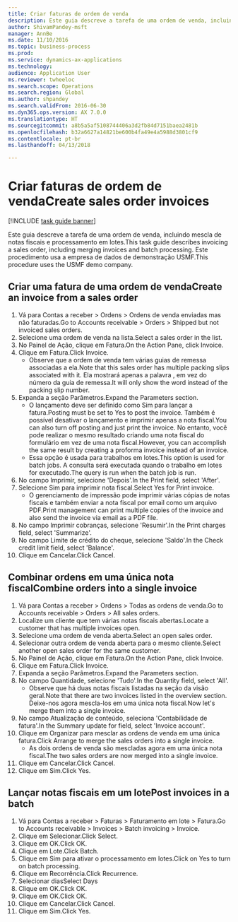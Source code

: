 ```yaml
--- 
title: Criar faturas de ordem de venda
description: Este guia descreve a tarefa de uma ordem de venda, incluindo mescla de notas fiscais e processamento em lotes.
author: ShivamPandey-msft
manager: AnnBe
ms.date: 11/10/2016
ms.topic: business-process
ms.prod: 
ms.service: dynamics-ax-applications
ms.technology: 
audience: Application User
ms.reviewer: twheeloc
ms.search.scope: Operations
ms.search.region: Global
ms.author: shpandey
ms.search.validFrom: 2016-06-30
ms.dyn365.ops.version: AX 7.0.0
ms.translationtype: HT
ms.sourcegitcommit: a8b5a5af5108744406a3d2fb84d7151baea2481b
ms.openlocfilehash: b32a6627a14821be600b4fa49e4a5988d3801cf9
ms.contentlocale: pt-br
ms.lasthandoff: 04/13/2018

---
```

# <a name="create-sales-order-invoices"></a><span data-ttu-id="f82d4-103">Criar faturas de ordem de venda</span><span class="sxs-lookup"><span data-stu-id="f82d4-103">Create sales order invoices</span></span>

[!INCLUDE [task guide banner](../../includes/task-guide-banner.md)]

<span data-ttu-id="f82d4-104">Este guia descreve a tarefa de uma ordem de venda, incluindo mescla de notas fiscais e processamento em lotes.</span><span class="sxs-lookup"><span data-stu-id="f82d4-104">This task guide describes invoicing a sales order, including merging invoices and batch processing.</span></span> <span data-ttu-id="f82d4-105">Este procedimento usa a empresa de dados de demonstração USMF.</span><span class="sxs-lookup"><span data-stu-id="f82d4-105">This procedure uses the USMF demo company.</span></span>


## <a name="create-an-invoice-from-a-sales-order"></a><span data-ttu-id="f82d4-106">Criar uma fatura de uma ordem de venda</span><span class="sxs-lookup"><span data-stu-id="f82d4-106">Create an invoice from a sales order</span></span>
1. <span data-ttu-id="f82d4-107">Vá para Contas a receber > Ordens > Ordens de venda enviadas mas não faturadas.</span><span class="sxs-lookup"><span data-stu-id="f82d4-107">Go to Accounts receivable > Orders > Shipped but not invoiced sales orders.</span></span>
2. <span data-ttu-id="f82d4-108">Selecione uma ordem de venda na lista.</span><span class="sxs-lookup"><span data-stu-id="f82d4-108">Select a sales order in the list.</span></span> 
3. <span data-ttu-id="f82d4-109">No Painel de Ação, clique em Fatura.</span><span class="sxs-lookup"><span data-stu-id="f82d4-109">On the Action Pane, click Invoice.</span></span>
4. <span data-ttu-id="f82d4-110">Clique em Fatura.</span><span class="sxs-lookup"><span data-stu-id="f82d4-110">Click Invoice.</span></span>
    * <span data-ttu-id="f82d4-111">Observe que a ordem de venda tem várias guias de remessa associadas a ela.</span><span class="sxs-lookup"><span data-stu-id="f82d4-111">Note that this sales order has multiple packing slips associated with it.</span></span> <span data-ttu-id="f82d4-112">Ela mostrará apenas a palavra <multiple>, em vez do número da guia de remessa.</span><span class="sxs-lookup"><span data-stu-id="f82d4-112">It will only show the word <multiple> instead of the packing slip number.</span></span>  
5. <span data-ttu-id="f82d4-113">Expanda a seção Parâmetros.</span><span class="sxs-lookup"><span data-stu-id="f82d4-113">Expand the Parameters section.</span></span>
    * <span data-ttu-id="f82d4-114">O lançamento deve ser definido como Sim para lançar a fatura.</span><span class="sxs-lookup"><span data-stu-id="f82d4-114">Posting must be set to Yes to post the invoice.</span></span> <span data-ttu-id="f82d4-115">Também é possível desativar o lançamento e imprimir apenas a nota fiscal.</span><span class="sxs-lookup"><span data-stu-id="f82d4-115">You can also turn off posting and just print the invoice.</span></span> <span data-ttu-id="f82d4-116">No entanto, você pode realizar o mesmo resultado criando uma nota fiscal do formulário em vez de uma nota fiscal.</span><span class="sxs-lookup"><span data-stu-id="f82d4-116">However, you can accomplish the same result by creating a proforma invoice instead of an invoice.</span></span>  
    * <span data-ttu-id="f82d4-117">Essa opção é usada para trabalhos em lotes.</span><span class="sxs-lookup"><span data-stu-id="f82d4-117">This option is used for batch jobs.</span></span> <span data-ttu-id="f82d4-118">A consulta será executada quando o trabalho em lotes for executado.</span><span class="sxs-lookup"><span data-stu-id="f82d4-118">The query is run when the batch job is run.</span></span>    
6. <span data-ttu-id="f82d4-119">No campo Imprimir, selecione 'Depois'.</span><span class="sxs-lookup"><span data-stu-id="f82d4-119">In the Print field, select 'After'.</span></span>
7. <span data-ttu-id="f82d4-120">Selecione Sim para imprimir nota fiscal.</span><span class="sxs-lookup"><span data-stu-id="f82d4-120">Select Yes for Print invoice.</span></span>
    * <span data-ttu-id="f82d4-121">O gerenciamento de impressão pode imprimir várias cópias de notas fiscais e também enviar a nota fiscal por email como um arquivo PDF.</span><span class="sxs-lookup"><span data-stu-id="f82d4-121">Print management can print  multiple copies of the invoice and also send the invoice via email as a PDF file.</span></span>  
8. <span data-ttu-id="f82d4-122">No campo Imprimir cobranças, selecione 'Resumir'.</span><span class="sxs-lookup"><span data-stu-id="f82d4-122">In the Print charges field, select 'Summarize'.</span></span>
9. <span data-ttu-id="f82d4-123">No campo Limite de crédito do cheque, selecione 'Saldo'.</span><span class="sxs-lookup"><span data-stu-id="f82d4-123">In the Check credit limit field, select 'Balance'.</span></span>
10. <span data-ttu-id="f82d4-124">Clique em Cancelar.</span><span class="sxs-lookup"><span data-stu-id="f82d4-124">Click Cancel.</span></span>

## <a name="combine-orders-into-a-single-invoice"></a><span data-ttu-id="f82d4-125">Combinar ordens em uma única nota fiscal</span><span class="sxs-lookup"><span data-stu-id="f82d4-125">Combine orders into a single invoice</span></span>
1. <span data-ttu-id="f82d4-126">Vá para Contas a receber > Ordens > Todas as ordens de venda.</span><span class="sxs-lookup"><span data-stu-id="f82d4-126">Go to Accounts receivable > Orders > All sales orders.</span></span>
2. <span data-ttu-id="f82d4-127">Localize um cliente que tem várias notas fiscais abertas.</span><span class="sxs-lookup"><span data-stu-id="f82d4-127">Locate a customer that has multiple invoices open.</span></span>
3. <span data-ttu-id="f82d4-128">Selecione uma ordem de venda aberta.</span><span class="sxs-lookup"><span data-stu-id="f82d4-128">Select an open sales order.</span></span>
4. <span data-ttu-id="f82d4-129">Selecionar outra ordem de venda aberta para o mesmo cliente.</span><span class="sxs-lookup"><span data-stu-id="f82d4-129">Select another open sales order for the same customer.</span></span>
5. <span data-ttu-id="f82d4-130">No Painel de Ação, clique em Fatura.</span><span class="sxs-lookup"><span data-stu-id="f82d4-130">On the Action Pane, click Invoice.</span></span>
6. <span data-ttu-id="f82d4-131">Clique em Fatura.</span><span class="sxs-lookup"><span data-stu-id="f82d4-131">Click Invoice.</span></span>
7. <span data-ttu-id="f82d4-132">Expanda a seção Parâmetros.</span><span class="sxs-lookup"><span data-stu-id="f82d4-132">Expand the Parameters section.</span></span>
8. <span data-ttu-id="f82d4-133">No campo Quantidade, selecione 'Tudo'.</span><span class="sxs-lookup"><span data-stu-id="f82d4-133">In the Quantity field, select 'All'.</span></span>
    * <span data-ttu-id="f82d4-134">Observe que há duas notas fiscais listadas na seção da visão geral.</span><span class="sxs-lookup"><span data-stu-id="f82d4-134">Note that there are two invoices listed in the overview section.</span></span> <span data-ttu-id="f82d4-135">Deixe-nos agora mescla-los em uma única nota fiscal.</span><span class="sxs-lookup"><span data-stu-id="f82d4-135">Now let's merge them into a single invoice.</span></span>  
9. <span data-ttu-id="f82d4-136">No campo Atualização de conteúdo, seleciona 'Contabilidade de fatura'.</span><span class="sxs-lookup"><span data-stu-id="f82d4-136">In the Summary update for field, select 'Invoice account'.</span></span>
10. <span data-ttu-id="f82d4-137">Clique em Organizar para mesclar as ordens de venda em uma única fatura.</span><span class="sxs-lookup"><span data-stu-id="f82d4-137">Click Arrange to merge the sales orders into a single invoice.</span></span>
    * <span data-ttu-id="f82d4-138">As dois ordens de venda são mescladas agora em uma única nota fiscal.</span><span class="sxs-lookup"><span data-stu-id="f82d4-138">The two sales orders are now merged into a single invoice.</span></span>   
11. <span data-ttu-id="f82d4-139">Clique em Cancelar.</span><span class="sxs-lookup"><span data-stu-id="f82d4-139">Click Cancel.</span></span>
12. <span data-ttu-id="f82d4-140">Clique em Sim.</span><span class="sxs-lookup"><span data-stu-id="f82d4-140">Click Yes.</span></span>

## <a name="post-invoices-in-a-batch"></a><span data-ttu-id="f82d4-141">Lançar notas fiscais em um lote</span><span class="sxs-lookup"><span data-stu-id="f82d4-141">Post invoices in a batch</span></span>
1. <span data-ttu-id="f82d4-142">Vá para Contas a receber > Faturas > Faturamento em lote > Fatura.</span><span class="sxs-lookup"><span data-stu-id="f82d4-142">Go to Accounts receivable > Invoices > Batch invoicing > Invoice.</span></span>
2. <span data-ttu-id="f82d4-143">Clique em Selecionar.</span><span class="sxs-lookup"><span data-stu-id="f82d4-143">Click Select.</span></span>
3. <span data-ttu-id="f82d4-144">Clique em OK.</span><span class="sxs-lookup"><span data-stu-id="f82d4-144">Click OK.</span></span>
4. <span data-ttu-id="f82d4-145">Clique em Lote.</span><span class="sxs-lookup"><span data-stu-id="f82d4-145">Click Batch.</span></span>
5. <span data-ttu-id="f82d4-146">Clique em Sim para ativar o processamento em lotes.</span><span class="sxs-lookup"><span data-stu-id="f82d4-146">Click on Yes to turn on batch processing.</span></span>
6. <span data-ttu-id="f82d4-147">Clique em Recorrência.</span><span class="sxs-lookup"><span data-stu-id="f82d4-147">Click Recurrence.</span></span>
7. <span data-ttu-id="f82d4-148">Selecionar dias</span><span class="sxs-lookup"><span data-stu-id="f82d4-148">Select Days</span></span>
8. <span data-ttu-id="f82d4-149">Clique em OK.</span><span class="sxs-lookup"><span data-stu-id="f82d4-149">Click OK.</span></span>
9. <span data-ttu-id="f82d4-150">Clique em OK.</span><span class="sxs-lookup"><span data-stu-id="f82d4-150">Click OK.</span></span>
10. <span data-ttu-id="f82d4-151">Clique em Cancelar.</span><span class="sxs-lookup"><span data-stu-id="f82d4-151">Click Cancel.</span></span>
11. <span data-ttu-id="f82d4-152">Clique em Sim.</span><span class="sxs-lookup"><span data-stu-id="f82d4-152">Click Yes.</span></span>


